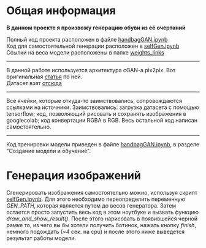 # Общая информация
**В данном проекте я произвожу генерацию обуви из её очертаний**

Полный код проекта расположен в файле [handbagGAN.ipynb](https://github.com/kudaxech/project_DLS_1part/blob/main/handbagGAN.ipynb)\
Код для самостоятельной генерации расположен в [selfGen.ipynb](https://github.com/kudaxech/project_DLS_1part/blob/main/selfGen.ipynb)\
Ссылки на веса модели расположены в папке [weights_links](https://github.com/kudaxech/project_DLS_1part/blob/main/weights_links)

----------
В данной работе используется архитектура cGAN-a pix2pix. Вот оригинальная [статья](https://doi.org/10.48550/arXiv.1611.07004) по ней.\
Датасет взят [отсюда](http://efrosgans.eecs.berkeley.edu/pix2pix/datasets/)

----------
Все ячейки, которые откуда-то заимствовались, сопровождаются ссылками на источники. Заимствовались: загрузка датасета с помощью tensorflow; код, позволяющий рисовать и сохранять изображения в googlecolab; код конвертации RGBA в RGB. Весь остальной код написан самостоятельно.

----------
Код тренировки модели приведен в файле [handbagGAN.ipynb](https://github.com/kudaxech/project_DLS_1part/blob/main/handbagGAN.ipynb), в разделе "Создание модели и обучение". 

# Генерация изображений
Сгенерировать изображения самостоятельно можно, используя скрипт [selfGen.ipynb](https://github.com/kudaxech/project_DLS_1part/blob/main/selfGen.ipynb).
Для этого необходимо переопределить переменную *GEN_PATH*, которая является путем до весов генератора. Затем остается просто запустить весь код в этом ноутбуке и вызвать функцию *draw_and_show_result()*. После этого нарисовать в появившейся черной рамке то, из чего вы бы хотели получить ботинок, нажать кнопку *finish*, немного подождать (~4 сек. на cpu) и после этого ниже выведется результат работы модели.

